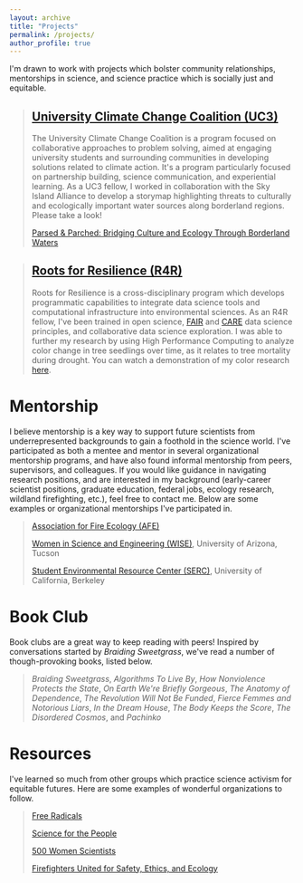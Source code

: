 ```yaml
---
layout: archive
title: "Projects"
permalink: /projects/
author_profile: true
---
```


I'm drawn to work with projects which bolster community relationships, mentorships in science, and science practice which is socially just and equitable.

> ## [University Climate Change Coalition (UC3)](https://secondnature.org/initiative/uc3-coalition/)
>
>The University Climate Change Coalition is a program focused on collaborative approaches to problem solving, aimed at engaging university students and surrounding communities in developing solutions related to climate action. It's a program particularly focused on partnership building, science communication, and experiential learning. As a UC3 fellow, I worked in collaboration with the Sky Island Alliance to develop a storymap highlighting threats to culturally and ecologically important water sources along borderland regions. Please take a look!
>
>[Parsed & Parched: Bridging Culture and Ecology Through Borderland Waters](https://storymaps.arcgis.com/stories/c6b8dcbb55df4373a8b4f4c2e7a5b192)


> ## [Roots for Resilience (R4R)](https://datascience.arizona.edu/r4r)
>
> Roots for Resilience is a cross-disciplinary program which develops programmatic capabilities to integrate data science tools and computational infrastructure into environmental sciences. As an R4R fellow, I've been trained in open science, [FAIR](https://www.go-fair.org/fair-principles/) and [CARE](https://www.gida-global.org/care) data science principles, and collaborative data science exploration. I was able to further my research by using High Performance Computing to analyze color change in tree seedlings over time, as it relates to tree mortality during drought. You can watch a demonstration of my color research [here](https://drive.google.com/file/d/1NEY4lEk8jLr8HUqctRIV1gWWjdfkqzBv/view?usp=sharing).

# Mentorship

I believe mentorship is a key way to support future scientists from underrepresented backgrounds to gain a foothold in the science world. I've participated as both a mentee and mentor in several organizational mentorship programs, and have also found informal mentorship from peers, supervisors, and colleagues. If you would like guidance in navigating research positions, and are interested in my background (early-career scientist positions, graduate education, federal jobs, ecology research, wildland firefighting, etc.), feel free to contact me. Below are some examples or organizational mentorships I've participated in.

> [Association for Fire Ecology (AFE)](https://fireecology.org/mentoring)
>
> [Women in Science and Engineering (WISE)](https://wise.arizona.edu/mentorship), University of Arizona, Tucson
>
> [Student Environmental Resource Center (SERC)](https://serc.berkeley.edu/enviromentorship/), University of California, Berkeley

# Book Club

Book clubs are a great way to keep reading with peers! Inspired by conversations started by *Braiding Sweetgrass*, we've read a number of though-provoking books, listed below.

> *Braiding Sweetgrass*,
*Algorithms To Live By*,
*How Nonviolence Protects the State*,
*On Earth We're Briefly Gorgeous*,
*The Anatomy of Dependence*,
*The Revolution Will Not Be Funded*,
*Fierce Femmes and Notorious Liars*,
*In the Dream House*,
*The Body Keeps the Score*,
*The Disordered Cosmos*, and
*Pachinko*

# Resources

I've learned so much from other groups which practice science activism for equitable futures. Here are some examples of wonderful organizations to follow.

> [Free Radicals](https://freerads.org/mission/)
> 
> [Science for the People](https://scienceforthepeople.org/)
> 
> [500 Women Scientists](https://500womenscientists.org/)
> 
> [Firefighters United for Safety, Ethics, and Ecology](https://fusee.org/)

